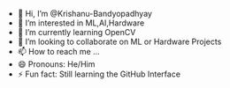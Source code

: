 - 👋 Hi, I’m @Krishanu-Bandyopadhyay  
- 👀 I’m interested in ML,AI,Hardware
- 🌱 I’m currently learning OpenCV
- 💞️ I’m looking to collaborate on ML or Hardware Projects
- 📫 How to reach me ...
- 😄 Pronouns: He/Him
- ⚡ Fun fact: Still learning the GitHub Interface

<!---
Krishanu-007/Krishanu-007 is a ✨ special ✨ repository because its `README.md` (this file) appears on your GitHub profile.
You can click the Preview link to take a look at your changes.
--->
